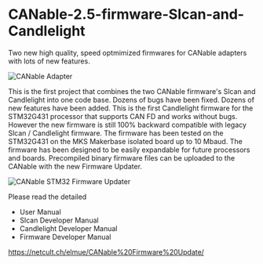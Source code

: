 # CANable-2.5-firmware-Slcan-and-Candlelight
Two new high quality, speed optmimized firmwares for CANable adapters with lots of new features.

![CANable Adapter](https://github.com/user-attachments/assets/061f60ba-14a2-4896-866f-6226fc9123f6)


This is the first project that combines the two CANable firmware's Slcan and Candlelight into one code base.
Dozens of bugs have been fixed.
Dozens of new features have been added.
This is the first Candlelight firmware for the STM32G431 processor that supports CAN FD and works without bugs.
However the new firmware is still 100% backward compatible with legacy Slcan / Candlelight firmware.
The firmware has been tested on the STM32G431 on the MKS Makerbase isolated board up to 10 Mbaud.
The firmware has been designed to be easily expandable for future processors and boards.
Precompiled binary firmware files can be uploaded to the CANable with the new Firmware Updater.

<img alt="CANable STM32 Firmware Updater" src="https://github.com/user-attachments/assets/8b2b658d-a723-4fb5-9329-370d25015336" />


Please read the detailed 
- User Manual
- Slcan Developer Manual
- Candlelight Developer Manual
- Firmware Developer Manual

https://netcult.ch/elmue/CANable%20Firmware%20Update/
